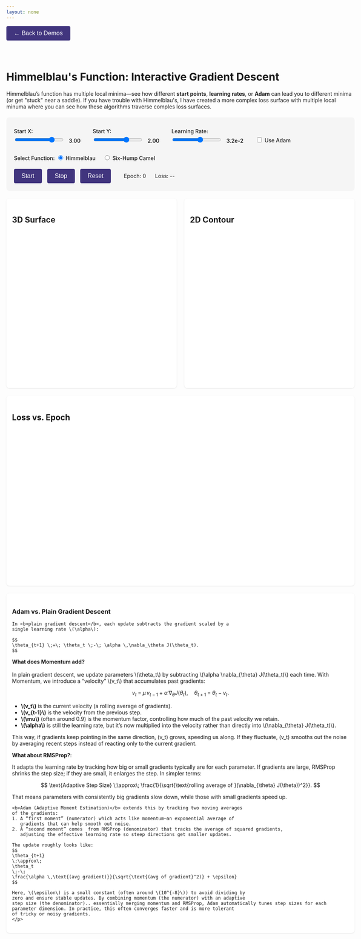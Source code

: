 ```yaml
---
layout: none
---
```


<html lang="en">
<head>
  <meta charset="UTF-8">
  <title>Himmelblau Interactive (GD + Adam)</title>
  <script src="https://cdnjs.cloudflare.com/ajax/libs/plotly.js/2.24.1/plotly.min.js"></script>
  <script src="https://cdn.jsdelivr.net/npm/mathjax@3/es5/tex-chtml.js" defer></script>
  <style>
    body {
      font-family: -apple-system, BlinkMacSystemFont, "Segoe UI", Roboto, sans-serif;
      max-width: 1200px;
      margin: 0 auto;
      padding: 20px;
    }
    .controls {
      margin-top: 20px;
      background: #f5f5f5;
      padding: 20px;
      border-radius: 8px;
    }
    .plot-container {
      display: flex;
      flex-wrap: wrap;
      gap: 20px;
      margin: 20px 0;
    }
    .plot-wrapper {
      flex: 1;
      min-width: 300px;
      background: white;
      padding: 15px;
      border-radius: 8px;
      box-shadow: 0 1px 3px rgba(0,0,0,0.1);
    }
    button {
      background: hsl(250, 41%, 35%);
      color: white;
      border: none;
      padding: 10px 20px;
      border-radius: 4px;
      cursor: pointer;
      font-size: 16px;
      margin-right: 10px;
    }
    button:hover {
      background: #45a049;
    }
    button:disabled {
      background: #ccc;
      cursor: not-allowed;
    }
    label {
      display: inline-block;
      margin: 0.5rem 0 0.25rem;
      font-weight: 500;
    }
    .slider-span {
      margin-left: 8px;
      font-weight: 600;
    }
  </style>
</head>
<body>
  <a href="/pages/demos.html" style="text-decoration: none; margin-bottom: 20px; display: inline-block;">
    <button style="margin-bottom: 20px;">← Back to Demos</button>
  </a>
  <h1>Himmelblau's Function: Interactive Gradient Descent</h1>
  <p>
    Himmelblau’s function has multiple local minima—see how different <strong>start points</strong>,
    <strong>learning rates</strong>, or <strong>Adam</strong> can lead you to different minima
    (or get "stuck" near a saddle). If you have trouble with Himmelblau's, I have created a more complex 
    loss surface with multiple local minuma where you can see how these algorithms traverse comples loss surfaces. 
  </p>

  <!-- Controls -->
  <div class="controls">
    <div style="display: flex; gap: 2rem; flex-wrap: wrap;">
      <!-- Start X -->
      <div>
        <label for="startx-slider">Start X:</label><br>
        <input type="range" id="startx-slider" min="-5" max="5" step="0.1" value="3">
        <span id="startx-value" class="slider-span">3.00</span>
      </div>
      <!-- Start Y -->
      <div>
        <label for="starty-slider">Start Y:</label><br>
        <input type="range" id="starty-slider" min="-5" max="5" step="0.1" value="2">
        <span id="starty-value" class="slider-span">2.00</span>
      </div>
      <!-- Learning Rate -->
      <div>
        <label for="lr-slider">Learning Rate:</label><br>
        <input type="range" id="lr-slider" min="-5" max="1.0" step="0.25" value="-1.5">
        <span id="lr-value" class="slider-span">3.2e-2</span>
      </div>
      <!-- Adam Toggle -->
      <div style="margin-top: 1.5rem;">
        <input type="checkbox" id="adam-check" />
        <label for="adam-check">Use Adam</label>
      </div>
    </div>
    <!-- Function Selection Radio Buttons -->
    <div style="margin-top: 1rem;">
      <label>Select Function:</label>
      <label style="margin-right: 1.0rem;"><input type="radio" name="func-select" value="himmelblau" checked> Himmelblau</label>
      <label><input type="radio" name="func-select" value="sixhump"> Six-Hump Camel</label>
    </div>
    <!-- Buttons + Status -->
    <div style="margin-top: 1rem;">
      <button id="start-btn">Start</button>
      <button id="stop-btn">Stop</button>
      <button id="reset-btn">Reset</button>
      <span id="epoch-display" style="margin-left: 20px;">Epoch: 0</span>
      <span id="loss-display" style="margin-left: 20px;">Loss: --</span>
    </div>
  </div>

  <!-- Plots -->
  <div class="plot-container">
    <!-- 3D Surface -->
    <div class="plot-wrapper">
      <h2>3D Surface</h2>
      <div id="surface-plot" style="width:100%; height:400px;"></div>
    </div>
    <!-- 2D Contour -->
    <div class="plot-wrapper">
      <h2>2D Contour</h2>
      <div id="contour-plot" style="width:100%; height:400px;"></div>
    </div>
  </div>
  <!-- Loss Over Time -->
  <div class="plot-wrapper">
    <h2>Loss vs. Epoch</h2>
    <div id="loss-plot" style="width:100%; height:400px;"></div>
  </div>


<div class="plot-container" markdown="1">
  <div class="plot-wrapper">
    <h3>Adam vs. Plain Gradient Descent</h3>
    
    In <b>plain gradient descent</b>, each update subtracts the gradient scaled by a 
    single learning rate \(\alpha\):

    $$
    \theta_{t+1} \;=\; \theta_t \;-\; \alpha \,\nabla_\theta J(\theta_t).
    $$

<p>
  <b>What does Momentum add?</b><br><br>
  In plain gradient descent, we update parameters \(\theta_t\) by subtracting 
  \(\alpha \nabla_{\theta} J(\theta_t)\) each time. With Momentum, we introduce 
  a “velocity” \(v_t\) that accumulates past gradients:

  $$
  v_t \;=\; \mu \,v_{t-1} \;+\; \alpha \,\nabla_{\theta}J(\theta_t), 
  \quad
  \theta_{t+1} \;=\; \theta_t \;-\; v_t.
  $$

  <ul>
    <li><strong>\(v_t\)</strong> is the current velocity (a rolling average of gradients).</li>
    <li><strong>\(v_{t-1}\)</strong> is the velocity from the previous step.</li>
    <li><strong>\(\mu\)</strong> (often around 0.9) is the momentum factor, controlling how much 
        of the past velocity we retain.</li>
    <li><strong>\(\alpha\)</strong> is still the learning rate, but it’s now multiplied into 
        the velocity rather than directly into \(\nabla_{\theta} J(\theta_t)\).</li>
  </ul>

  This way, if gradients keep pointing in the same direction, 
  \(v_t\) grows, speeding us along. If they fluctuate, \(v_t\) smooths out the noise 
  by averaging recent steps instead of reacting only to the current gradient.
</p>

<p>
  <b>What about RMSProp?</b>: 
</p>

<p>
  It adapts the learning rate by tracking how big or small gradients typically are for 
  each parameter. If gradients are large, RMSProp shrinks the step size; if they are small, 
  it enlarges the step. In simpler terms:

  $$
  \text{Adaptive Step Size} \;\approx\; \frac{1}{\sqrt{\text{rolling average of }(\nabla_{\theta} J(\theta))^2}}.
  $$

  That means parameters with consistently big gradients slow down, 
  while those with small gradients speed up.
</p>


<p>

    <b>Adam (Adaptive Moment Estimation)</b> extends this by tracking two moving averages 
    of the gradients:
    1. A “first moment” (numerator) which acts like momentum—an exponential average of 
       gradients that can help smooth out noise.
    2. A “second moment” comes  from RMSProp (denominator) that tracks the average of squared gradients, 
       adjusting the effective learning rate so steep directions get smaller updates.

    The update roughly looks like:
    $$
    \theta_{t+1}
    \;\approx\;
    \theta_t
    \;-\;
    \frac{\alpha \,\text{(avg gradient)}}{\sqrt{\text{(avg of gradient}^2)} + \epsilon}
    $$

    Here, \(\epsilon\) is a small constant (often around \(10^{-8}\)) to avoid dividing by 
    zero and ensure stable updates. By combining momentum (the numerator) with an adaptive 
    step size (the denominator).. essentially merging momentum and RMSProp, Adam automatically tunes step sizes for each 
    parameter dimension. In practice, this often converges faster and is more tolerant 
    of tricky or noisy gradients.
    </p>
  </div>
</div>



  <script>
    // 1) Himmelblau's Function & Gradient
    function himmelblau(x, y) {
      // f(x,y) = (x^2 + y - 11)^2 + (x + y^2 - 7)^2
      return Math.pow(x*x + y - 11, 2) + Math.pow(x + y*y - 7, 2);
    }
    function gradHimmelblau(x, y) {
      // partial derivs...
      const dfdx = 2*(x*x + y - 11)*(2*x) + 2*(x + y*y - 7);
      const dfdy = 2*(x*x + y - 11)       + 2*(x + y*y - 7)*(2*y);
      return [dfdx, dfdy];
    }

    function sixHumpCamelModified(x, y) {
      return 0.1 * (x * x + y * y)
             + 0.55 * Math.sin(x) * Math.sin(y)
             + 0.2 * Math.cos(x - 5.0 * y);
    }
    function gradSixHumpCamelModified(x, y) {
      // For f(x,y) = 0.1*(x²+y²) + 0.55*sin(x)*sin(y) + 0.2*cos(x-5y):
      // ∂/∂x: 0.2*x + 0.55*cos(x)*sin(y) - 0.2*sin(x-5y)
      // ∂/∂y: 0.2*y + 0.55*sin(x)*cos(y) + 1.0*sin(x-5y)    (since d/dy cos(x-5y) = 5*sin(x-5y))
      const dfdx = 0.2 * x + 0.55 * Math.cos(x) * Math.sin(y) - 0.2 * Math.sin(x - 5.0 * y);
      const dfdy = 0.2 * y + 0.55 * Math.sin(x) * Math.cos(y) + 1.0 * Math.sin(x - 5.0 * y);
      return [dfdx, dfdy];
    }

    // Global function selector and wrappers
    let currentFunction = "himmelblau"; // default function

    function f(x, y) {
      if (currentFunction === "himmelblau") {
        return himmelblau(x, y);
      } else if (currentFunction === "sixhump") {
        return sixHumpCamelModified(x, y);
      }
    }

    function gradf(x, y) {
      if (currentFunction === "himmelblau") {
        return gradHimmelblau(x, y);
      } else if (currentFunction === "sixhump") {
        return gradSixHumpCamelModified(x, y);
      }
    }

    // 2) Generate a grid for [-5,5] to visualize using the selected function
    function generateSurfaceGrid() {
      const steps = 60;
      const xMin = -5, xMax = 5;
      const yMin = -5, yMax = 5;

      const xs = [];
      const ys = [];
      for (let i = 0; i < steps; i++) {
        xs.push(xMin + i*(xMax - xMin)/(steps-1));
        ys.push(yMin + i*(yMax - yMin)/(steps-1));
      }

      const Z = [];
      for (let j=0; j<ys.length; j++) {
        const row = [];
        for (let i=0; i<xs.length; i++) {
          row.push( f(xs[i], ys[j]) );
        }
        Z.push(row);
      }
      return { x: xs, y: ys, z: Z };
    }

    // 3) Minimal Adam with bias correction
    class AdamOptimizer {
      constructor(lr=0.01, beta1=0.9, beta2=0.999, epsilon=1e-8) {
        this.lr = lr;
        this.beta1 = beta1;
        this.beta2 = beta2;
        this.epsilon = epsilon;
        this.m_x = 0;  // first moment x
        this.m_y = 0;  // first moment y
        this.v_x = 0;  // second moment x
        this.v_y = 0;  // second moment y
        this.t = 0;    // time step
      }
      step(x, y, grad) {
        // grad = [dfdx, dfdy]
        this.t += 1;
        this.m_x = this.beta1 * this.m_x + (1 - this.beta1) * grad[0];
        this.m_y = this.beta1 * this.m_y + (1 - this.beta1) * grad[1];
        this.v_x = this.beta2 * this.v_x + (1 - this.beta2) * (grad[0]*grad[0]);
        this.v_y = this.beta2 * this.v_y + (1 - this.beta2) * (grad[1]*grad[1]);

        const m_hat_x = this.m_x / (1 - Math.pow(this.beta1, this.t));
        const m_hat_y = this.m_y / (1 - Math.pow(this.beta1, this.t));
        const v_hat_x = this.v_x / (1 - Math.pow(this.beta2, this.t));
        const v_hat_y = this.v_y / (1 - Math.pow(this.beta2, this.t));

        const x_new = x - this.lr * ( m_hat_x / (Math.sqrt(v_hat_x) + this.epsilon) );
        const y_new = y - this.lr * ( m_hat_y / (Math.sqrt(v_hat_y) + this.epsilon) );
        return [x_new, y_new];
      }
    }

    // 4) Global state
    let surfaceData = generateSurfaceGrid();

    let pathX = [];
    let pathY = [];
    let pathLoss = [];
    let xParam = 3.0, yParam = 2.0;  // set at reset
    let epoch = 0;
    let isRunning = false;
    let intervalHandle = null;
    let adam = null;

    // Helpers
    function getLearningRate() {
      return parseFloat(document.getElementById("lr-value").textContent);
    }

    // 5) Initialize Plots
    function initPlots() {
      // 3D surface
      Plotly.newPlot("surface-plot", [
        {
          x: surfaceData.x,
          y: surfaceData.y,
          z: surfaceData.z,
          type: "surface",
          colorscale: "Viridis"
        }
      ], {
        scene: {
          xaxis: { title: "x" },
          yaxis: { title: "y" },
          zaxis: { title: "f(x,y)" }
        },
        margin: {l:0, r:0, b:0, t:0}
      });

      // 2D contour
      Plotly.newPlot("contour-plot", [
        {
          x: surfaceData.x,
          y: surfaceData.y,
          z: surfaceData.z,
          type: "contour",
          colorscale: "RdBu",
          contours: { showlines: false }
        }
      ], {
        xaxis: {title: "x"},
        yaxis: {title: "y"}
      });

      // Loss vs epoch
      Plotly.newPlot("loss-plot", [
        {
          x: [0],
          y: [f(xParam, yParam)],
          mode: "lines+markers",
          name: "Loss"
        }
      ], {
        xaxis: { title: "Epoch" },
        yaxis: { title: "Loss" }
      });
    }

    // 6) One iteration
    function doStep() {
      const grad = gradf(xParam, yParam);

      if (adam) {
        [xParam, yParam] = adam.step(xParam, yParam, grad);
      } else {
        const lr = getLearningRate();
        xParam = xParam - lr * grad[0];
        yParam = yParam - lr * grad[1];
      }

      epoch++;
      const lossVal = f(xParam, yParam);
      pathX.push(xParam);
      pathY.push(yParam);
      pathLoss.push(lossVal);

      // update plots
      updatePlots();

      // UI
      document.getElementById("epoch-display").textContent = `Epoch: ${epoch}`;
      document.getElementById("loss-display").textContent = `Loss: ${lossVal.toFixed(4)}`;
    }

    // 7) Update Plotly
    function updatePlots() {
      // 3D with path line
      const surfaceTrace = {
        x: surfaceData.x,
        y: surfaceData.y,
        z: surfaceData.z,
        type: "surface",
        colorscale: "Viridis"
      };
      const pathZ = pathX.map((xx, i) => f(xx, pathY[i]));
      const pathLine3D = {
        x: pathX,
        y: pathY,
        z: pathZ,
        mode: "lines",
        type: "scatter3d",
        line: { color: "red", width: 4 },
        name: "Path"
      };
      const current3D = {
        x: [xParam],
        y: [yParam],
        z: [f(xParam, yParam)],
        mode: "markers",
        type: "scatter3d",
        marker: { color: "red", size: 6, symbol: "x" },
        name: "Current"
      };
      Plotly.react("surface-plot", [surfaceTrace, pathLine3D, current3D]);

      // 2D
      const contourTrace = {
        x: surfaceData.x,
        y: surfaceData.y,
        z: surfaceData.z,
        type: "contour",
        colorscale: "RdBu",
        contours: { showlines: false }
      };
      const pathLine2D = {
        x: pathX,
        y: pathY,
        mode: "lines",
        line: { color: "red", width: 2 },
        name: "Path"
      };
      const current2D = {
        x: [xParam],
        y: [yParam],
        mode: "markers",
        marker: { color: "red", size: 8, symbol: "x" },
        name: "Current"
      };
      Plotly.react("contour-plot", [contourTrace, pathLine2D, current2D]);

      // Loss
      const lossTrace = {
        x: Array.from(pathLoss.keys()),
        y: pathLoss,
        mode: "lines+markers",
        name: "Loss"
      };
      Plotly.react("loss-plot", [lossTrace], {
        xaxis: { title: "Epoch" },
        yaxis: { title: "Loss" }
      });
    }

    // 8) Animation
    function startSimulation() {
      if (isRunning) return;
      isRunning = true;
      intervalHandle = setInterval(doStep, 1000); // 1 second per step
    }
    function stopSimulation() {
      isRunning = false;
      if (intervalHandle) clearInterval(intervalHandle);
    }
    function resetSimulation() {
      stopSimulation();
      epoch = 0;

      // read user-chosen start coords
      xParam = parseFloat(document.getElementById("startx-value").textContent);
      yParam = parseFloat(document.getElementById("starty-value").textContent);

      pathX = [xParam];
      pathY = [yParam];
      const initLoss = f(xParam, yParam);
      pathLoss = [initLoss];

      // check Adam
      if (document.getElementById("adam-check").checked) {
        const lr = getLearningRate();
        adam = new AdamOptimizer(lr);
      } else {
        adam = null;
      }

      document.getElementById("epoch-display").textContent = "Epoch: 0";
      document.getElementById("loss-display").textContent = `Loss: ${initLoss.toFixed(4)}`;
      updatePlots();
    }

    // 9) DOM ready
    window.addEventListener("DOMContentLoaded", () => {
      initPlots();
      resetSimulation();

      // Start X slider
      const sxSlider = document.getElementById("startx-slider");
      sxSlider.addEventListener("input", () => {
        const val = parseFloat(sxSlider.value);
        document.getElementById("startx-value").textContent = val.toFixed(2);
      });
      sxSlider.dispatchEvent(new Event("input"));

      // Start Y slider
      const sySlider = document.getElementById("starty-slider");
      sySlider.addEventListener("input", () => {
        const val = parseFloat(sySlider.value);
        document.getElementById("starty-value").textContent = val.toFixed(2);
      });
      sySlider.dispatchEvent(new Event("input"));

      // Learning rate slider
      const lrSlider = document.getElementById("lr-slider");
      lrSlider.addEventListener("input", () => {
        // from e.g. -1.5 => 10^-1.5
        const val = parseFloat(lrSlider.value);
        const actualLR = Math.pow(10, val);
        document.getElementById("lr-value").textContent = actualLR.toExponential(1);
      });
      lrSlider.dispatchEvent(new Event("input"));

      // Function selection radio buttons
      document.querySelectorAll('input[name="func-select"]').forEach((elem) => {
        elem.addEventListener("change", (e) => {
          currentFunction = e.target.value;
          surfaceData = generateSurfaceGrid();
          resetSimulation();
        });
      });

      // Buttons
      document.getElementById("start-btn").addEventListener("click", startSimulation);
      document.getElementById("stop-btn").addEventListener("click", stopSimulation);
      document.getElementById("reset-btn").addEventListener("click", resetSimulation);
    });
  </script>
</body>
</html>